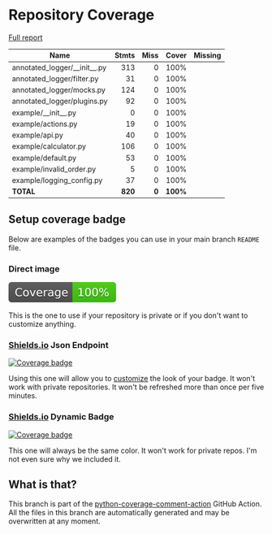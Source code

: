 # Repository Coverage

[Full report](https://htmlpreview.github.io/?https://github.com/github/annotated-logger/blob/python-coverage-comment-action-data/htmlcov/index.html)

| Name                              |    Stmts |     Miss |    Cover |   Missing |
|---------------------------------- | -------: | -------: | -------: | --------: |
| annotated\_logger/\_\_init\_\_.py |      313 |        0 |     100% |           |
| annotated\_logger/filter.py       |       31 |        0 |     100% |           |
| annotated\_logger/mocks.py        |      124 |        0 |     100% |           |
| annotated\_logger/plugins.py      |       92 |        0 |     100% |           |
| example/\_\_init\_\_.py           |        0 |        0 |     100% |           |
| example/actions.py                |       19 |        0 |     100% |           |
| example/api.py                    |       40 |        0 |     100% |           |
| example/calculator.py             |      106 |        0 |     100% |           |
| example/default.py                |       53 |        0 |     100% |           |
| example/invalid\_order.py         |        5 |        0 |     100% |           |
| example/logging\_config.py        |       37 |        0 |     100% |           |
|                         **TOTAL** |  **820** |    **0** | **100%** |           |


## Setup coverage badge

Below are examples of the badges you can use in your main branch `README` file.

### Direct image

[![Coverage badge](https://raw.githubusercontent.com/github/annotated-logger/python-coverage-comment-action-data/badge.svg)](https://htmlpreview.github.io/?https://github.com/github/annotated-logger/blob/python-coverage-comment-action-data/htmlcov/index.html)

This is the one to use if your repository is private or if you don't want to customize anything.

### [Shields.io](https://shields.io) Json Endpoint

[![Coverage badge](https://img.shields.io/endpoint?url=https://raw.githubusercontent.com/github/annotated-logger/python-coverage-comment-action-data/endpoint.json)](https://htmlpreview.github.io/?https://github.com/github/annotated-logger/blob/python-coverage-comment-action-data/htmlcov/index.html)

Using this one will allow you to [customize](https://shields.io/endpoint) the look of your badge.
It won't work with private repositories. It won't be refreshed more than once per five minutes.

### [Shields.io](https://shields.io) Dynamic Badge

[![Coverage badge](https://img.shields.io/badge/dynamic/json?color=brightgreen&label=coverage&query=%24.message&url=https%3A%2F%2Fraw.githubusercontent.com%2Fgithub%2Fannotated-logger%2Fpython-coverage-comment-action-data%2Fendpoint.json)](https://htmlpreview.github.io/?https://github.com/github/annotated-logger/blob/python-coverage-comment-action-data/htmlcov/index.html)

This one will always be the same color. It won't work for private repos. I'm not even sure why we included it.

## What is that?

This branch is part of the
[python-coverage-comment-action](https://github.com/marketplace/actions/python-coverage-comment)
GitHub Action. All the files in this branch are automatically generated and may be
overwritten at any moment.
